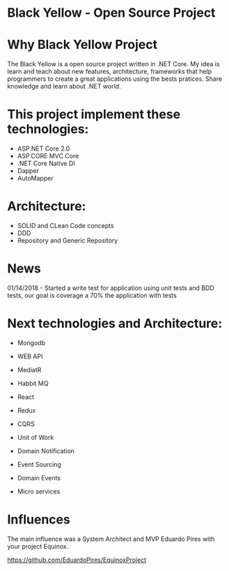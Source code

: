 # Black Yellow - Open Source Project


# Why Black Yellow Project


The Black Yellow is a open source project written in .NET Core. My idea is learn and teach about new features, architecture, frameworks that help programmers to create a great applications using the bests pratices. Share knowledge and learn about .NET world.


# This project implement these technologies:

- ASP.NET Core 2.0
- ASP.CORE MVC Core
- .NET Core Native DI
- Dapper
- AutoMapper

# Architecture:

- SOLID and CLean Code concepts
- DDD
- Repository and Generic Repository

# News

01/14/2018 - Started a write test for application using unit tests and BDD tests, our goal is coverage a 70% the application with tests

# Next technologies and Architecture:

- Mongodb
- WEB API
- MediatR
- Habbit MQ
- React
- Redux

- CQRS
- Unit of Work
- Domain Notification
- Event Sourcing
- Domain Events
- Micro services


# Influences

The main influence was a System Architect and MVP Eduardo Pires with your project Equinox.

https://github.com/EduardoPires/EquinoxProject


